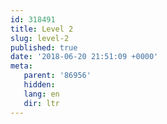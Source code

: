 ```yaml
---
id: 318491
title: Level 2
slug: level-2
published: true
date: '2018-06-20 21:51:09 +0000'
meta:
   parent: '86956'
   hidden: 
   lang: en
   dir: ltr
---
```


